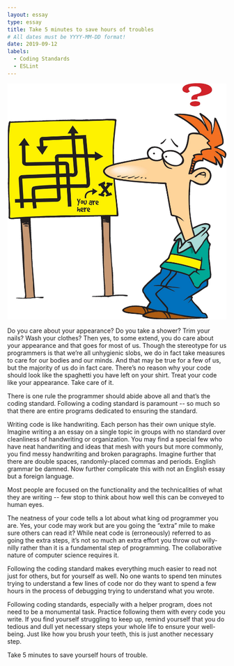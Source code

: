 ```yaml
---
layout: essay
type: essay
title: Take 5 minutes to save hours of troubles
# All dates must be YYYY-MM-DD format!
date: 2019-09-12
labels:
  - Coding Standards 
  - ESLint
---
```

<img class="ui medium left floated image" src="../images/Confused-Student-Clipart.jpg">

Do you care about your appearance? Do you take a shower? Trim your nails? Wash your clothes? Then yes, to some extend, you do care about your appearance and that goes for most of us. Though the stereotype for us programmers is that we’re all unhygienic slobs, we do in fact take measures to care for our bodies and our minds. And that may be true for a few of us, but the majority of us do in fact care. There’s no reason why your code should look like the spaghetti you have left on your shirt. Treat your code like your appearance. Take care of it.  

There is one rule the programmer should abide above all and that’s the coding standard. Following a coding standard is paramount -- so much so that there are entire programs dedicated to ensuring the standard. 

Writing code is like handwriting. Each person has their own unique style. Imagine writing a an essay on a single topic in groups with no standard over cleanliness of handwriting or organization. You may find a special few who have neat handwriting and ideas that mesh with yours but more commonly, you find messy handwriting and broken paragraphs. Imagine further that there are double spaces, randomly-placed commas and periods. English grammar be damned. Now further complicate this with not an English essay but a foreign language. 

Most people are focused on the functionality and the technicalities of what they are writing -- few stop to think about how well this can be conveyed to human eyes.

The neatness of your code tells a lot about what king od programmer you are. Yes, your code may work but are you going the “extra” mile to make sure others can read it? While neat code is (erroneously) referred to as going the extra steps, it’s not so much an extra effort you throw out willy-nilly rather than it is a fundamental step of programming. The collaborative nature of computer science requires it.

Following the coding standard makes everything much easier to read not just for others, but for yourself as well. No one wants to spend ten minutes trying to understand a few lines of code nor do they want to spend a few hours in the process of debugging trying to understand what you wrote. 

Following coding standards, especially with a helper program, does not need to be a monumental task. Practice following them with every code you write. If you find yourself struggling to keep up, remind yourself that you do tedious and dull yet necessary steps your whole life to ensure your well-being. Just like how you brush your teeth, this is just another necessary step.

Take 5 minutes to save yourself hours of trouble.